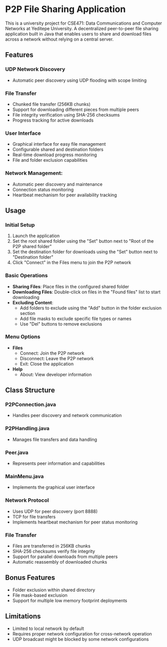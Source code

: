 # P2P File Sharing Application

This is a university project for CSE471: Data Communications and Computer Networks at Yeditepe University. A decentralized peer-to-peer file sharing application built in Java that enables users to share and download files across a network without relying on a central server. 

## Features

### UDP Network Discovery
- Automatic peer discovery using UDP flooding with scope limiting 
### File Transfer
-  Chunked file transfer (256KB chunks)
- Support for downloading different pieces from multiple peers 
- File integrity verification using SHA-256 checksums
- Progress tracking for active downloads
### User Interface
- Graphical interface for easy file management
- Configurable shared and destination folders
- Real-time download progress monitoring
- File and folder exclusion capabilities
### Network Management:
- Automatic peer discovery and maintenance
- Connection status monitoring
- Heartbeat mechanism for peer availability tracking


## Usage

### Initial Setup

1. Launch the application
2. Set the root shared folder using the "Set" button next to "Root of the P2P shared folder"
3. Set the destination folder for downloads using the "Set" button next to "Destination folder"
4. Click "Connect" in the Files menu to join the P2P network

### Basic Operations

- **Sharing Files**: Place files in the configured shared folder
- **Downloading Files**: Double-click on files in the "Found files" list to start downloading
- **Excluding Content**:
    - Add folders to exclude using the "Add" button in the folder exclusion section
    - Add file masks to exclude specific file types or names
    - Use "Del" buttons to remove exclusions

### Menu Options

- **Files**
    - Connect: Join the P2P network
    - Disconnect: Leave the P2P network
    - Exit: Close the application
- **Help**
    - About: View developer information

## Class Structure

### P2PConnection.java 
- Handles peer discovery and network communication
### P2PHandling.java
- Manages file transfers and data handling
### Peer.java
- Represents peer information and capabilities
### MainMenu.java
- Implements the graphical user interface

### Network Protocol
- Uses UDP for peer discovery (port 8888)
- TCP for file transfers
- Implements heartbeat mechanism for peer status monitoring

### File Transfer

- Files are transferred in 256KB chunks
- SHA-256 checksums verify file integrity
- Support for parallel downloads from multiple peers
- Automatic reassembly of downloaded chunks

## Bonus Features

- Folder exclusion within shared directory
- File mask-based exclusion
- Support for multiple low memory footprint deployments

## Limitations

- Limited to local network by default
- Requires proper network configuration for cross-network operation
- UDP broadcast might be blocked by some network configurations




